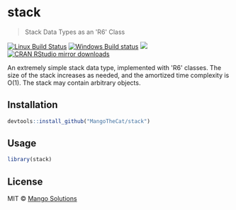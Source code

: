


# stack

> Stack Data Types as an 'R6' Class

[![Linux Build Status](https://travis-ci.org/MangoTheCat/stack.svg?branch=master)](https://travis-ci.org/MangoTheCat/stack)
[![Windows Build status](https://ci.appveyor.com/api/projects/status/github/MangoTheCat/stack?svg=true)](https://ci.appveyor.com/project/MangoTheCat/stack)
[![](http://www.r-pkg.org/badges/version/stack)](http://www.r-pkg.org/pkg/stack)
[![CRAN RStudio mirror downloads](http://cranlogs.r-pkg.org/badges/stack)](http://www.r-pkg.org/pkg/stack)


An extremely simple stack data type, implemented with 'R6' classes. The size
of the stack increases as needed, and the amortized time complexity is O(1).
The stack may contain arbitrary objects.

## Installation


```r
devtools::install_github("MangoTheCat/stack")
```

## Usage


```r
library(stack)
```

## License

MIT © [Mango Solutions](https://github.com/mangothecat)
